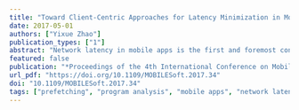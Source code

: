 ```yaml
---
title: "Toward Client-Centric Approaches for Latency Minimization in Mobile Applications"
date: 2017-05-01
authors: ["Yixue Zhao"]
publication_types: ["1"]
abstract: "Network latency in mobile apps is the first and foremost concern since the majority of apps frequently fetch data from the Internet and mobile devices rely on wireless networks. To minimize network latency, we propose a novel prefetching technique which has the potential of reducing latency to \"zero\". Our approach aims to prefetch latency-hogging HTTP requests in mobile applications, which enables immediate responses of the on-demand user requests. We identify the request candidates for prefetching by static analysis, rewrite the app to interact with a proxy instead of the original server, and prefetch HTTP requests based on runtime QoS constraints. A prototype is implemented for an Android app and the optimized app showed a significant latency reduction."
featured: false
publication: "*Proceedings of the 4th International Conference on Mobile Software Engineering and Systems* (**MOBILESoft** SRC, **1st place**)"
url_pdf: "https://doi.org/10.1109/MOBILESoft.2017.34"
doi: "10.1109/MOBILESoft.2017.34"
tags: ["prefetching", "program analysis", "mobile apps", "network latency"]
---
```


